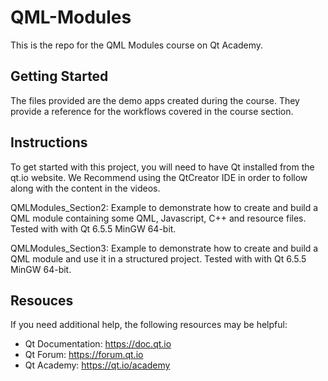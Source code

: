 # QML-Modules

This is the repo for the QML Modules course on Qt Academy.

## Getting Started

The files provided are the demo apps created during the course. They provide a reference for the workflows covered in the course section.

## Instructions

To get started with this project, you will need to have Qt installed from the qt.io website. We Recommend using the QtCreator IDE in order to follow along with the content in the videos.

QMLModules_Section2: Example to demonstrate how to create and build a QML module containing some QML, Javascript, C++ and resource files. Tested with with Qt 6.5.5 MinGW 64-bit.

QMLModules_Section3: Example to demonstrate how to create and build a QML module and use it in a structured project. Tested with with Qt 6.5.5 MinGW 64-bit.

## Resouces

If you need additional help, the following resources may be helpful:

- Qt Documentation: https://doc.qt.io
- Qt Forum: https://forum.qt.io
- Qt Academy: https://qt.io/academy


